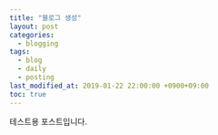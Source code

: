```yaml
---
title: "블로그 생성"
layout: post
categories: 
  - blogging
tags:
  - blog
  - daily
  - posting
last_modified_at: 2019-01-22 22:00:00 +0900+09:00
toc: true
---
```



테스트용 포스트입니다.
